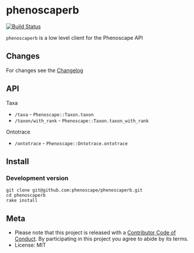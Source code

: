 phenoscaperb
============

[![Build Status](https://travis-ci.org/phenoscape/phenoscaperb.svg?branch=master)](https://travis-ci.org/phenoscape/phenoscaperb)

`phenoscaperb` is a low level client for the Phenoscape API

## Changes

For changes see the [Changelog][changelog]

## API

Taxa

* `/taxa` - `Phenoscape::Taxon.taxon`
* `/taxon/with_rank` - `Phenoscape::Taxon.taxon_with_rank`

Ontotrace

* `/ontotrace` - `Phenoscape::Ontotrace.ontotrace`

## Install

### Development version

```
git clone git@github.com:phenoscape/phenoscaperb.git
cd phenoscaperb
rake install
```

## Meta

* Please note that this project is released with a [Contributor Code of Conduct](CONDUCT.md). By participating in this project you agree to abide by its terms.
* License: MIT

[phenoscapeapi]: https://www.gbif.org/developer/summary
[changelog]: https://github.com/sckott/phenoscaperb/blob/master/CHANGELOG.md
